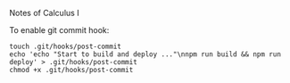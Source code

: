 Notes of Calculus I 

To enable git commit hook:
```
touch .git/hooks/post-commit
echo 'echo "Start to build and deploy ..."\nnpm run build && npm run deploy' > .git/hooks/post-commit
chmod +x .git/hooks/post-commit
```
